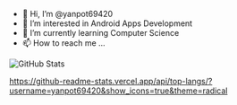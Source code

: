 - 👋 Hi, I’m @yanpot69420
- 👀 I’m interested in Android Apps Development
- 🌱 I’m currently learning Computer Science
- 📫 How to reach me ...

![GitHub Stats](https://github-readme-stats.vercel.app/api?username=yanpot69420&theme=radical)

https://github-readme-stats.vercel.app/api/top-langs/?username=yanpot69420&show_icons=true&theme=radical
